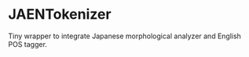 JAENTokenizer
=============

Tiny wrapper to integrate Japanese morphological analyzer and English POS tagger.